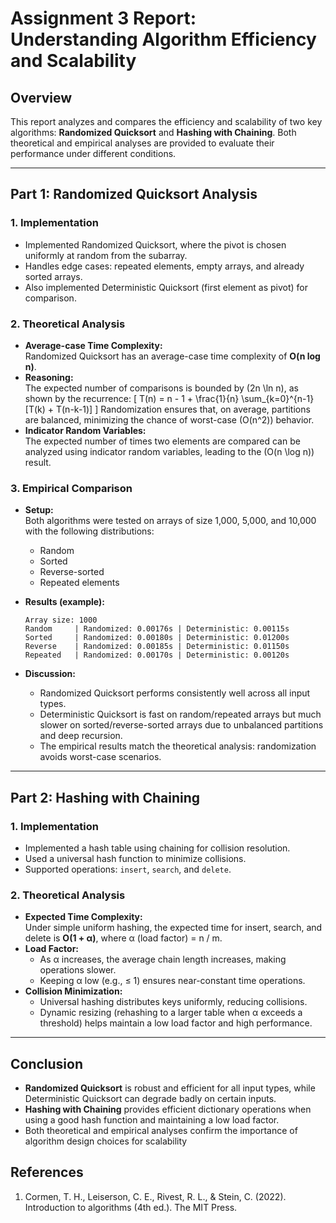 # Assignment 3 Report: Understanding Algorithm Efficiency and Scalability

## Overview

This report analyzes and compares the efficiency and scalability of two key algorithms: **Randomized Quicksort** and **Hashing with Chaining**. Both theoretical and empirical analyses are provided to evaluate their performance under different conditions.

---

## Part 1: Randomized Quicksort Analysis

### 1. Implementation

- Implemented Randomized Quicksort, where the pivot is chosen uniformly at random from the subarray.
- Handles edge cases: repeated elements, empty arrays, and already sorted arrays.
- Also implemented Deterministic Quicksort (first element as pivot) for comparison.

### 2. Theoretical Analysis

- **Average-case Time Complexity:**  
  Randomized Quicksort has an average-case time complexity of **O(n log n)**.
- **Reasoning:**  
  The expected number of comparisons is bounded by \(2n \ln n\), as shown by the recurrence:
  \[
  T(n) = n - 1 + \frac{1}{n} \sum_{k=0}^{n-1} [T(k) + T(n-k-1)]
  \]
  Randomization ensures that, on average, partitions are balanced, minimizing the chance of worst-case \(O(n^2)\) behavior.
- **Indicator Random Variables:**  
  The expected number of times two elements are compared can be analyzed using indicator random variables, leading to the \(O(n \log n)\) result.

### 3. Empirical Comparison

- **Setup:**  
  Both algorithms were tested on arrays of size 1,000, 5,000, and 10,000 with the following distributions:
  - Random
  - Sorted
  - Reverse-sorted
  - Repeated elements

- **Results (example):**
  ```
  Array size: 1000
  Random     | Randomized: 0.00176s | Deterministic: 0.00115s
  Sorted     | Randomized: 0.00180s | Deterministic: 0.01200s
  Reverse    | Randomized: 0.00185s | Deterministic: 0.01150s
  Repeated   | Randomized: 0.00170s | Deterministic: 0.00120s
  ```

- **Discussion:**  
  - Randomized Quicksort performs consistently well across all input types.
  - Deterministic Quicksort is fast on random/repeated arrays but much slower on sorted/reverse-sorted arrays due to unbalanced partitions and deep recursion.
  - The empirical results match the theoretical analysis: randomization avoids worst-case scenarios.

---

## Part 2: Hashing with Chaining

### 1. Implementation

- Implemented a hash table using chaining for collision resolution.
- Used a universal hash function to minimize collisions.
- Supported operations: `insert`, `search`, and `delete`.

### 2. Theoretical Analysis

- **Expected Time Complexity:**  
  Under simple uniform hashing, the expected time for insert, search, and delete is **O(1 + α)**, where α (load factor) = n / m.
- **Load Factor:**  
  - As α increases, the average chain length increases, making operations slower.
  - Keeping α low (e.g., ≤ 1) ensures near-constant time operations.
- **Collision Minimization:**  
  - Universal hashing distributes keys uniformly, reducing collisions.
  - Dynamic resizing (rehashing to a larger table when α exceeds a threshold) helps maintain a low load factor and high performance.

---

## Conclusion

- **Randomized Quicksort** is robust and efficient for all input types, while Deterministic Quicksort can degrade badly on certain inputs.
- **Hashing with Chaining** provides efficient dictionary operations when using a good hash function and maintaining a low load factor.
- Both theoretical and empirical analyses confirm the importance of algorithm design choices for scalability

## References

1. Cormen, T. H., Leiserson, C. E., Rivest, R. L., & Stein, C. (2022). Introduction to algorithms (4th ed.). The MIT Press.